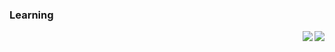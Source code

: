 ### Learning 

<p>
<img align="right" src="https://github-readme-stats.vercel.app/api?username=muujian&count_private=true&show_icons=true&icon_color=0366d6&text_color=24292e&bg_color=ffffff&hide_title=true&theme=buefy" />
</p>

<p>
<img  align="right" src="https://github-readme-stats.vercel.app/api/top-langs/?username=muujian&layout=compact" />
</p>

<!--
**MuuJian/MuuJian** is a ✨ _special_ ✨ repository because its `README.md` (this file) appears on your GitHub profile.
- 🔭 I’m currently working on ...
- 🌱 I’m currently learning ...
- 👯 I’m looking to collaborate on ...
- 🤔 I’m looking for help with ...
- 💬 Ask me about ...
- 📫 How to reach me: ...
- 😄 Pronouns: ...
- ⚡ Fun fact: ...
-->
